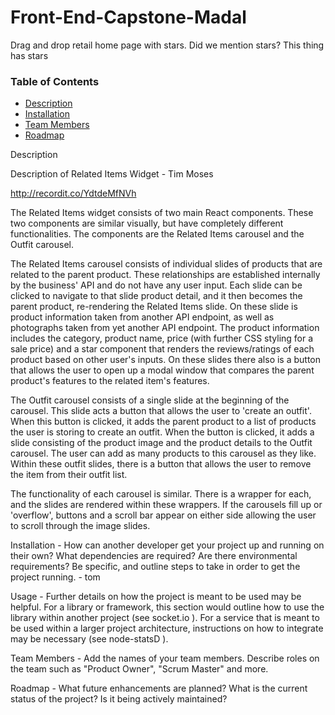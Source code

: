 # Front-End-Capstone-Madal

Drag and drop retail home page with stars. Did we mention stars? This thing has stars

### Table of Contents

* [Description](#Description)
* [Installation](#Installation)
* [Team Members](#Team-Members)
* [Roadmap](#Roadmap)



Description

Description of Related Items Widget - Tim Moses

http://recordit.co/YdtdeMfNVh

The Related Items widget consists of two main React components. These two components are similar visually, but have completely different functionalities. The components are the Related Items carousel and the Outfit carousel.

The Related Items carousel consists of individual slides of products that are related to the parent product. These relationships are established internally by the business' API and do not have any user input. Each slide can be clicked to navigate to that slide product detail, and it then becomes the parent product, re-rendering the Related Items slide. On these slide is product information taken from another API endpoint, as well as photographs taken from yet another API endpoint. The product information includes the category, product name, price (with further CSS styling for a sale price) and a star component that renders the reviews/ratings of each product based on other user's inputs. On these slides there also is a button that allows the user to open up a modal window that compares the parent product's features to the related item's features.

The Outfit carousel consists of a single slide at the beginning of the carousel. This slide acts a button that allows the user to 'create an outfit'. When this button is clicked, it adds the parent product to a list of products the user is storing to create an outfit. When the button is clicked, it adds a slide consisting of the product image and the product details to the Outfit carousel. The user can add as many products to this carousel as they like. Within these outfit slides, there is a button that allows the user to remove the item from their outfit list.

The functionality of each carousel is similar. There is a wrapper for each, and the slides are rendered within these wrappers. If the carousels fill up or 'overflow', buttons and a scroll bar appear on either side allowing the user to scroll through the image slides.

Installation - How can another developer get your project up and running on their own? What dependencies are required? Are there environmental requirements? Be specific, and outline steps to take in order to get the project running. - tom

Usage - Further details on how the project is meant to be used may be helpful. For a library or framework, this section would outline how to use the library within another project (see socket.io  ). For a service that is meant to be used within a larger project architecture, instructions on how to integrate may be necessary (see node-statsD  ).


Team Members - Add the names of your team members. Describe roles on the team such as "Product Owner", "Scrum Master" and more.


Roadmap - What future enhancements are planned? What is the current status of the project? Is it being actively maintained?
